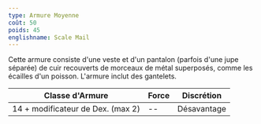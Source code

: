 ```yaml
---
type: Armure Moyenne
coût: 50
poids: 45
englishname: Scale Mail
---
```


Cette armure consiste d'une veste et d'un pantalon (parfois d'une jupe séparée) de cuir recouverts de morceaux de métal superposés, comme les écailles d'un poisson. L'armure inclut des gantelets.

| Classe d'Armure                   | Force | Discrétion  |
| --------------------------------- | ----- | ----------- |
| 14 + modificateur de Dex. (max 2) | --    | Désavantage |
